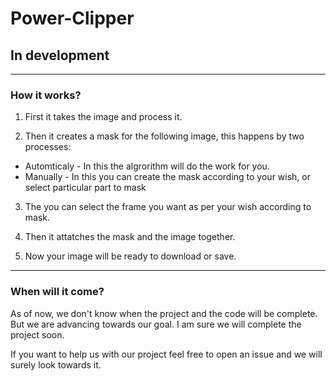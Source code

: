 # Power-Clipper

## In development
------

### How it works?

1. First it takes the image and process it.

2. Then it creates a mask for the following image, this happens by two processes:
* Automticaly - In this the algrorithm will do the work for you.
* Manually - In this you can create the mask according to your wish, or select  particular part to mask

3. The you can select the frame you want as per your wish according to mask.

4. Then it attatches the mask and the image together.

5. Now your image will be ready to download or save.

___

### When will it come?

As of now, we don't know when the project and the code will be complete. But we are advancing towards our goal. I am sure we will complete the project soon.

If you want to help us with our project feel free to open an issue and we will surely look towards it.